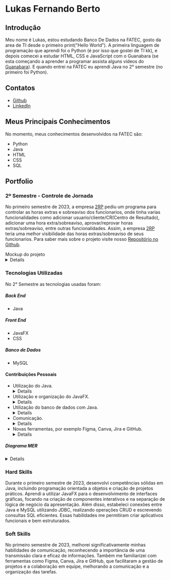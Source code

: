# Lukas Fernando Berto

## Introdução
Meu nome é Lukas, estou estudando Banco De Dados na FATEC, gosto da area de TI desde o primeiro print("Hello World"). A primeira linguagem de programação que aprendi foi o Python (é por isso que gostei de TI kk), e depois comecei a estudar HTML, CSS e JavaScript com o Guanabara (se esta começando a aprender a programar assista alguns videos do [Guanabara](https://www.youtube.com/@CursoemVideo)). E quando entrei na FATEC eu aprendi Java no 2° semestre (no primeiro foi Python).

## Contatos
* [Github](https://github.com/LukasFernando)
* [LinkedIn](https://www.linkedin.com/)

## Meus Principais Conhecimentos
No momento, meus conhecimentos desenvolvidos na FATEC são:
* Python
* Java
* HTML
* CSS
* SQL

## Portfolio
### 2º Semestre - Controle de Jornada
No primeiro semestre de 2023, a empresa [2RP](https://2rpnet.com.br/) pediu um programa para controlar as horas extras e sobreaviso dos funcionarios, onde tinha varias funcionalidades como adicionar usuario/cliente/CR(Centro de Resultado), adicionar uma hora extra/sobreaviso, aprovar/reprovar horas extras/sobreaviso, entre outras funcionalidades. Assim, a empresa [2RP](https://2rpnet.com.br/) teria uma melhor visibilidade das horas extras/sobreaviso de seus funcionarios. Para saber mais sobre o projeto visite nosso [Repositório no Github](https://github.com/LukasFernando/FATEC-API-2_Semestre-Dragon).

<div> Mockup do projeto </div>
<details>
 
https://user-images.githubusercontent.com/111617449/229277325-9ba27ca7-5a0c-4368-9787-75d5b2127dc4.mp4

</details>

### Tecnologias Utilizadas
No 2° Semestre as tecnologias usadas foram: 
##### **Back End**
  * Java
##### **Front End** 
  * JavaFX
  * CSS
##### **Banco de Dados** 
  * MySQL

#### Contribuições Pessoais
* Utilização do Java. <details> Durante o primeiro semestre de 2023, aprendi a linguagem de programação Java, compreendendo sua sintaxe, estrutura e tópicos como programação orientada a objetos. Além disso, pratiquei a criação de pequenos projetos, que me ajudaram a solidificar meu entendimento e a aplicar as teorias na prática, especialmente em contextos de desenvolvimento de software. </details>
* Utilização e organização do JavaFX. <details> Durante o primeiro semestre de 2023, conheci o JavaFX, uma biblioteca para desenvolvimento de interfaces gráficas. Aprendi a criar componentes de interface de usuário, como botões, tabelas e formulários, além de entender a arquitetura de aplicativos JavaFX, que inclui o uso de controladores e a separação de lógica de negócio da apresentação. </details>
* Utilização do banco de dados com Java. <details> Durante o primeiro semestre de 2023, utilizei o banco de dados MySQL para armazenar dados d0 aplicativo desenvolvido. Aprendi a estabelecer conexões entre Java e o MySQL, utilizando JDBC para executar consultas SQL. Trabalhei com operações CRUD (Create, Read, Update, Delete), o que me permitiu manipular eficientemente os dados. Também refinei minhas habilidades na escrita de consultas. </details>
* Comunicação. <details> Aprimorei minhas habilidades de comunicação de forma significativa durante o primeiro semestre de 2023. Reconheci a importância de transmitir informações de maneira clara, concisa e eficaz, tanto dentro da equipe de desenvolvimento quanto para os clientes. Participei de reuniões regulares, onde pratiquei a apresentação de ideias e feedbacks construtivos. Aprendi a ouvir ativamente as necessidades e preocupações de todos os envolvidos no projeto, facilitando a comunicação entre diferentes partes interessadas e promovendo um ambiente colaborativo e produtivo. </details>
* Novas ferramentas, por exemplo Figma, Canva, Jira e GitHub. <details> Durante o segundo semestre de 2023, explorei e me familiarizei com diversas ferramentas que se tornaram essenciais para meu trabalho como desenvolvedor. Aprofundei meu conhecimento em ferramentas de gerenciamento de projetos, como o GitHub. Aprendi a utilizar o GitHub para organizar tarefas, acompanhar o progresso das atividades e colaborar em sprints de desenvolvimento, e gerenciar repositórios de código, além de facilitar a colaboração com a equipe, melhorando a qualidade do código e a comunicação entre os membros do time. </details>


##### Diagrama MER 
<details>

![image](https://user-images.githubusercontent.com/111617449/229276548-1e06eba6-4375-4105-a716-d6ac273abda0.png)

</details>

### Hard Skills
Durante o primeiro semestre de 2023, desenvolvi competências sólidas em Java, incluindo programação orientada a objetos e criação de projetos práticos. Aprendi a utilizar JavaFX para o desenvolvimento de interfaces gráficas, focando na criação de componentes interativos e na separação de lógica de negócio da apresentação. Além disso, estabeleci conexões entre Java e MySQL utilizando JDBC, realizando operações CRUD e escrevendo consultas SQL eficientes. Essas habilidades me permitiram criar aplicativos funcionais e bem estruturados.

### Soft Skills
No primeiro semestre de 2023, melhorei significativamente minhas habilidades de comunicação, reconhecendo a importância de uma transmissão clara e eficaz de informações. Também me familiarizei com ferramentas como Figma, Canva, Jira e GitHub, que facilitaram a gestão de projetos e a colaboração em equipe, melhorando a comunicação e a organização das tarefas.

